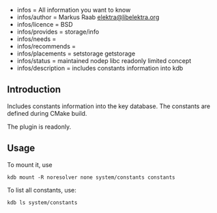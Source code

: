 - infos = All information you want to know
- infos/author = Markus Raab <elektra@libelektra.org>
- infos/licence = BSD
- infos/provides = storage/info
- infos/needs =
- infos/recommends =
- infos/placements = setstorage getstorage
- infos/status = maintained nodep libc readonly limited concept
- infos/description = includes constants information into kdb

## Introduction ##

Includes constants information into the key database. The constants are defined during CMake build.

The plugin is readonly.

## Usage ##

To mount it, use

    kdb mount -R noresolver none system/constants constants

To list all constants, use:

    kdb ls system/constants


